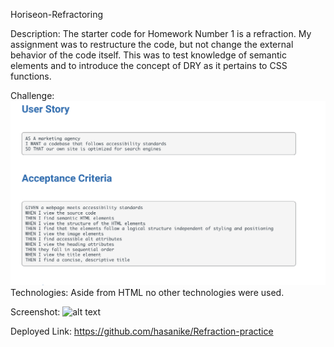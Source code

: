 Horiseon-Refractoring

Description:
    The starter code for Homework Number 1 is a refraction. My assignment was to restructure the code, but not change the external behavior of the code itself. This was to test knowledge of semantic elements and to introduce the concept of DRY as it pertains to CSS functions. 

Challenge: 
    ![alt text](/Develop/assets/images/Screenshot%202024-02-13%20at%2010.05.50%20PM.png "User story and challenge")
Technologies:
    Aside from HTML no other technologies were used. 

Screenshot:
    ![alt text](/Develop/assets/images/HoriseonScreenshot.png "Visual of page")

Deployed Link:
    https://github.com/hasanike/Refraction-practice